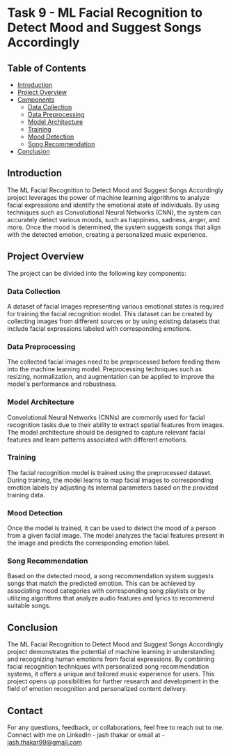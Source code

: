# Task 9 - ML Facial Recognition to Detect Mood and Suggest Songs Accordingly

## Table of Contents

- [Introduction](#introduction)
- [Project Overview](#project-overview)
- [Components](#components)
  - [Data Collection](#data-collection)
  - [Data Preprocessing](#data-preprocessing)
  - [Model Architecture](#model-architecture)
  - [Training](#training)
  - [Mood Detection](#mood-detection)
  - [Song Recommendation](#song-recommendation)
- [Conclusion](#conclusion)

## Introduction

The ML Facial Recognition to Detect Mood and Suggest Songs Accordingly project leverages the power of machine learning algorithms to analyze facial expressions and identify the emotional state of individuals. By using techniques such as Convolutional Neural Networks (CNN), the system can accurately detect various moods, such as happiness, sadness, anger, and more. Once the mood is determined, the system suggests songs that align with the detected emotion, creating a personalized music experience.

## Project Overview

The project can be divided into the following key components:

### Data Collection

A dataset of facial images representing various emotional states is required for training the facial recognition model. This dataset can be created by collecting images from different sources or by using existing datasets that include facial expressions labeled with corresponding emotions.

### Data Preprocessing

The collected facial images need to be preprocessed before feeding them into the machine learning model. Preprocessing techniques such as resizing, normalization, and augmentation can be applied to improve the model's performance and robustness.

### Model Architecture

Convolutional Neural Networks (CNNs) are commonly used for facial recognition tasks due to their ability to extract spatial features from images. The model architecture should be designed to capture relevant facial features and learn patterns associated with different emotions.

### Training

The facial recognition model is trained using the preprocessed dataset. During training, the model learns to map facial images to corresponding emotion labels by adjusting its internal parameters based on the provided training data.

### Mood Detection

Once the model is trained, it can be used to detect the mood of a person from a given facial image. The model analyzes the facial features present in the image and predicts the corresponding emotion label.

### Song Recommendation

Based on the detected mood, a song recommendation system suggests songs that match the predicted emotion. This can be achieved by associating mood categories with corresponding song playlists or by utilizing algorithms that analyze audio features and lyrics to recommend suitable songs.

## Conclusion

The ML Facial Recognition to Detect Mood and Suggest Songs Accordingly project demonstrates the potential of machine learning in understanding and recognizing human emotions from facial expressions. By combining facial recognition techniques with personalized song recommendation systems, it offers a unique and tailored music experience for users. This project opens up possibilities for further research and development in the field of emotion recognition and personalized content delivery.


## Contact
For any questions, feedback, or collaborations, feel free to reach out to me. Connect with me on LinkedIn - jash thakar or email at - jash.thakar99@gmail.com 


